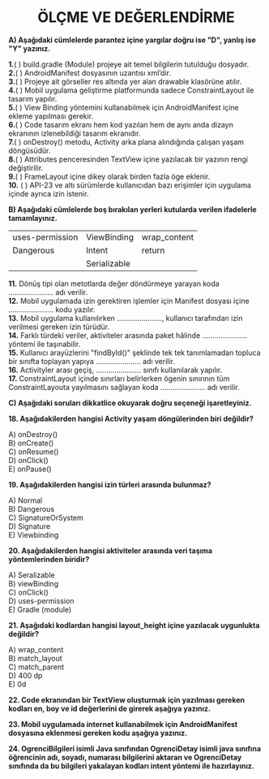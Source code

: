 <h1 style="text-align:center;">ÖLÇME VE DEĞERLENDİRME</h1>

**A) Aşağıdaki cümlelerde parantez içine yargılar doğru ise "D", yanlış ise "Y" yazınız.**

**1.**( ) build.gradle (Module) projeye ait temel bilgilerin tutulduğu dosyadır.\
**2.**( ) AndroidManifest dosyasının uzantısı xml’dir.\
**3.**( ) Projeye ait görseller res altında yer alan drawable klasörüne atılır.\
**4.**( ) Mobil uygulama geliştirme platformunda sadece ConstraintLayout ile tasarım yapılır.\
**5.**( ) View Binding yöntemini kullanabilmek için AndroidManifest içine ekleme yapılması gerekir.\
**6.**( ) Code tasarım ekranı hem kod yazılan hem de aynı anda dizayn ekranının izlenebildiği tasarım ekranıdır.\
**7.**( ) onDestroy() metodu, Activity arka plana alındığında çalışan yaşam döngüsüdür.\
**8.**( ) Attributes penceresinden TextView içine yazılacak bir yazının rengi değiştirilir.\
**9.**( ) FrameLayout içine dikey olarak birden fazla öge eklenir.\
**10.** ( ) API-23 ve altı sürümlerde kullanıcıdan bazı erişimler için uygulama içinde ayrıca izin istenir.

**B) Aşağıdaki cümlelerde boş bırakılan yerleri kutularda verilen ifadelerle tamamlayınız.**

|                 |              |              |
| --------------- | ------------ | ------------ |
| uses-permission | ViewBinding  | wrap_content |
| Dangerous       | Intent       | return       |
|                 | Serializable |              |

**11.** Dönüş tipi olan metotlarda değer döndürmeye yarayan koda ...................... adı verilir.\
**12.** Mobil uygulamada izin gerektiren işlemler için Manifest dosyası içine ...................... kodu yazılır.\
**13.** Mobil uygulama kullanılırken ......................, kullanıcı tarafından izin verilmesi gereken izin türüdür.\
**14.** Farklı türdeki veriler, aktiviteler arasında paket hâlinde ...................... yöntemi ile taşınabilir.\
**15.** Kullanıcı arayüzlerini "findById()" şeklinde tek tek tanımlamadan topluca bir sınıfta toplayan yapıya ...................... adı verilir.\
**16.** Activityler arası geçiş, ...................... sınıfı kullanılarak yapılır.\
**17.** ConstraintLayout içinde sınırları belirlerken ögenin sınırının tüm ConstraintLayouta yayılmasını sağlayan koda ...................... adı verilir.

**C) Aşağıdaki soruları dikkatlice okuyarak doğru seçeneği işaretleyiniz.**

**18. Aşağıdakilerden hangisi Activity yaşam döngülerinden biri değildir?**

A) onDestroy()\
B) onCreate()\
C) onResume()\
D) onClick()\
E) onPause()

**19. Aşağıdakilerden hangisi izin türleri arasında bulunmaz?**

A) Normal \
B) Dangerous \
C) SignatureOrSystem\
D) Signature \
E) Viewbinding

**20. Aşağıdakilerden hangisi aktiviteler arasında veri taşıma yöntemlerinden biridir?**

A) Seralizable \
B) viewBinding \
C) onClick()\
D) uses-permission \
E) Gradle (module)

**21. Aşağıdaki kodlardan hangisi layout_height içine yazılacak uygunlukta değildir?**

A) wrap_content \
B) match_layout \
C) match_parent\
D) 400 dp \
E) 0d

**22. Code ekranından bir TextView oluşturmak için yazılması gereken kodları en, boy ve id değerlerini de girerek aşağıya yazınız.**

**23. Mobil uygulamada internet kullanabilmek için AndroidManifest dosyasına eklenmesi gereken kodu aşağıya yazınız.**

**24. OgrenciBilgileri isimli Java sınıfından OgrenciDetay isimli java sınıfına öğrencinin adı, soyadı, numarası bilgilerini aktaran ve OgrenciDetay sınıfında da bu bilgileri yakalayan kodları intent yöntemi ile hazırlayınız.**